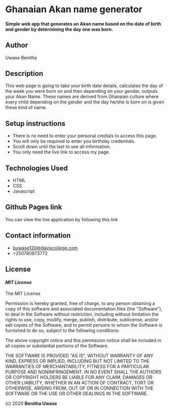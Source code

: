 # Ghanaian Akan name generator
#### Simple web app that generates an Akan name based on the date of birth and gender by determining the day one was born.
## Author
Uwase Benitha

## Description
This web page is going to take your birth date details, calculates the day of the week you were born on and then depending on your gender, outputs your Akan Name. These names are derived from Ghanaian culture where every child depending on the gender and the day he/she is born on is given these kind of name.

## Setup instructions
* There is no need to enter your personal credials to access this page.
* You will only be required to enter you birthday credentials.
* Scroll down until the last to see all information.
* You only need the live link to access my page.

## Technologies Used
* HTML  
* CSS
* Javascript


## Github Pages link
You can view the live application by following this link 

## Contact information
* buwase120@daviscollege.com
* +250780873772

## License
#### *MIT License*
The MIT License

Permission is hereby granted, free of charge, to any person obtaining a copy
of this software and associated documentation files (the "Software"), to deal
in the Software without restriction, including without limitation the rights
to use, copy, modify, merge, publish, distribute, sublicense, and/or sell
copies of the Software, and to permit persons to whom the Software is
furnished to do so, subject to the following conditions:

The above copyright notice and this permission notice shall be included in
all copies or substantial portions of the Software.

THE SOFTWARE IS PROVIDED "AS IS", WITHOUT WARRANTY OF ANY KIND, EXPRESS OR
IMPLIED, INCLUDING BUT NOT LIMITED TO THE WARRANTIES OF MERCHANTABILITY,
FITNESS FOR A PARTICULAR PURPOSE AND NONINFRINGEMENT. IN NO EVENT SHALL THE
AUTHORS OR COPYRIGHT HOLDERS BE LIABLE FOR ANY CLAIM, DAMAGES OR OTHER
LIABILITY, WHETHER IN AN ACTION OF CONTRACT, TORT OR OTHERWISE, ARISING FROM,
OUT OF OR IN CONNECTION WITH THE SOFTWARE OR THE USE OR OTHER DEALINGS IN
THE SOFTWARE.

(c) 2020 **Benitha Uwase**
